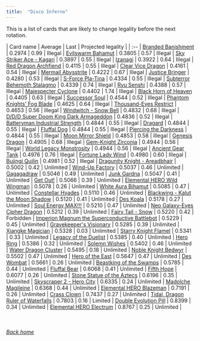 ```yaml
---
title:  "Disco Inferno"
---
```


This is a list of cards that are likely to change legality before the next rotation.

| Card name | Average | Last | Projected legality |
| :-- |
[Branded Banishment](https://db.ygoprodeck.com/card/?search=Branded%20Banishment) | 0.2974 | 0.99 | Illegal |
[Evilswarm Bahamut](https://db.ygoprodeck.com/card/?search=Evilswarm%20Bahamut) | 0.3805 | 0.57 | Illegal |
[Sky Striker Ace - Kagari](https://db.ygoprodeck.com/card/?search=Sky%20Striker%20Ace%20-%20Kagari) | 0.3897 | 0.55 | Illegal |
[Izanagi](https://db.ygoprodeck.com/card/?search=Izanagi) | 0.3922 | 0.64 | Illegal |
[Red Dragon Archfiend](https://db.ygoprodeck.com/card/?search=Red%20Dragon%20Archfiend) | 0.4115 | 0.55 | Illegal |
[Clear Vice Dragon](https://db.ygoprodeck.com/card/?search=Clear%20Vice%20Dragon) | 0.4161 | 0.54 | Illegal |
[Mermail Abysstrite](https://db.ygoprodeck.com/card/?search=Mermail%20Abysstrite) | 0.4222 | 0.67 | Illegal |
[Justice Bringer](https://db.ygoprodeck.com/card/?search=Justice%20Bringer) | 0.4280 | 0.53 | Illegal |
[S-Force Pla-Tina](https://db.ygoprodeck.com/card/?search=S-Force%20Pla-Tina) | 0.4334 | 0.55 | Illegal |
[Subterror Behemoth Stalagmo](https://db.ygoprodeck.com/card/?search=Subterror%20Behemoth%20Stalagmo) | 0.4339 | 0.74 | Illegal |
[Ryu Senshi](https://db.ygoprodeck.com/card/?search=Ryu%20Senshi) | 0.4388 | 0.57 | Illegal |
[Majespecter Cyclone](https://db.ygoprodeck.com/card/?search=Majespecter%20Cyclone) | 0.4402 | 1.74 | Illegal |
[Black Horn of Heaven](https://db.ygoprodeck.com/card/?search=Black%20Horn%20of%20Heaven) | 0.4405 | 0.63 | Illegal |
[Successor Soul](https://db.ygoprodeck.com/card/?search=Successor%20Soul) | 0.4544 | 0.52 | Illegal |
[Phantom Knights' Fog Blade](https://db.ygoprodeck.com/card/?search=Phantom%20Knights'%20Fog%20Blade) | 0.4625 | 0.64 | Illegal |
[Thousand-Eyes Restrict](https://db.ygoprodeck.com/card/?search=Thousand-Eyes%20Restrict) | 0.4653 | 0.56 | Illegal |
[Windwitch - Snow Bell](https://db.ygoprodeck.com/card/?search=Windwitch%20-%20Snow%20Bell) | 0.4832 | 0.68 | Illegal |
[D/D/D Super Doom King Dark Armageddon](https://db.ygoprodeck.com/card/?search=D/D/D%20Super%20Doom%20King%20Dark%20Armageddon) | 0.4836 | 0.52 | Illegal |
[Batteryman Industrial Strength](https://db.ygoprodeck.com/card/?search=Batteryman%20Industrial%20Strength) | 0.4844 | 0.55 | Illegal |
[Dragard](https://db.ygoprodeck.com/card/?search=Dragard) | 0.4844 | 0.55 | Illegal |
[Fluffal Dog](https://db.ygoprodeck.com/card/?search=Fluffal%20Dog) | 0.4844 | 0.55 | Illegal |
[Piercing the Darkness](https://db.ygoprodeck.com/card/?search=Piercing%20the%20Darkness) | 0.4844 | 0.55 | Illegal |
[Moon Mirror Shield](https://db.ygoprodeck.com/card/?search=Moon%20Mirror%20Shield) | 0.4853 | 0.58 | Illegal |
[Genesis Dragon](https://db.ygoprodeck.com/card/?search=Genesis%20Dragon) | 0.4905 | 0.68 | Illegal |
[Gem-Knight Zirconia](https://db.ygoprodeck.com/card/?search=Gem-Knight%20Zirconia) | 0.4944 | 0.56 | Illegal |
[World Legacy Monstrosity](https://db.ygoprodeck.com/card/?search=World%20Legacy%20Monstrosity) | 0.4944 | 0.56 | Illegal |
[Ancient Gear Tank](https://db.ygoprodeck.com/card/?search=Ancient%20Gear%20Tank) | 0.4976 | 0.76 | Illegal |
[Fortune Lady Wind](https://db.ygoprodeck.com/card/?search=Fortune%20Lady%20Wind) | 0.4980 | 0.60 | Illegal |
[Bujingi Quilin](https://db.ygoprodeck.com/card/?search=Bujingi%20Quilin) | 0.4981 | 0.52 | Illegal |
[Dragunity Knight - Areadbhair](https://db.ygoprodeck.com/card/?search=Dragunity%20Knight%20-%20Areadbhair) | 0.5002 | 0.42 | Unlimited |
[Wind-Up Factory](https://db.ygoprodeck.com/card/?search=Wind-Up%20Factory) | 0.5037 | 0.46 | Unlimited |
[Gagagadraw](https://db.ygoprodeck.com/card/?search=Gagagadraw) | 0.5046 | 0.49 | Unlimited |
[Junk Gardna](https://db.ygoprodeck.com/card/?search=Junk%20Gardna) | 0.5047 | 0.41 | Unlimited |
[Get Out!](https://db.ygoprodeck.com/card/?search=Get%20Out!) | 0.5066 | 0.39 | Unlimited |
[Elemental HERO Wild Wingman](https://db.ygoprodeck.com/card/?search=Elemental%20HERO%20Wild%20Wingman) | 0.5078 | 0.26 | Unlimited |
[White Aura Bihamut](https://db.ygoprodeck.com/card/?search=White%20Aura%20Bihamut) | 0.5085 | 0.47 | Unlimited |
[Constellar Hyades](https://db.ygoprodeck.com/card/?search=Constellar%20Hyades) | 0.5110 | 0.46 | Unlimited |
[Blackwing - Kalut the Moon Shadow](https://db.ygoprodeck.com/card/?search=Blackwing%20-%20Kalut%20the%20Moon%20Shadow) | 0.5120 | 0.41 | Unlimited |
[Des Koala](https://db.ygoprodeck.com/card/?search=Des%20Koala) | 0.5178 | 0.27 | Unlimited |
[Soul Energy MAX!!!](https://db.ygoprodeck.com/card/?search=Soul%20Energy%20MAX!!!) | 0.5210 | 0.47 | Unlimited |
[Neo Galaxy-Eyes Cipher Dragon](https://db.ygoprodeck.com/card/?search=Neo%20Galaxy-Eyes%20Cipher%20Dragon) | 0.5212 | 0.39 | Unlimited |
[Fairy Tail - Snow](https://db.ygoprodeck.com/card/?search=Fairy%20Tail%20-%20Snow) | 0.5220 | 0.42 | Forbidden |
[Imperion Magnum the Superconductive Battlebot](https://db.ygoprodeck.com/card/?search=Imperion%20Magnum%20the%20Superconductive%20Battlebot) | 0.5229 | 0.45 | Unlimited |
[Gravekeeper's Visionary](https://db.ygoprodeck.com/card/?search=Gravekeeper's%20Visionary) | 0.5285 | 0.39 | Unlimited |
[Xiangke Magician](https://db.ygoprodeck.com/card/?search=Xiangke%20Magician) | 0.5328 | 0.03 | Unlimited |
[Starry Knight Flamel](https://db.ygoprodeck.com/card/?search=Starry%20Knight%20Flamel) | 0.5341 | 0.33 | Unlimited |
[Legacy of the Duelist](https://db.ygoprodeck.com/card/?search=Legacy%20of%20the%20Duelist) | 0.5385 | 0.40 | Unlimited |
[Hero Ring](https://db.ygoprodeck.com/card/?search=Hero%20Ring) | 0.5386 | 0.32 | Unlimited |
[Solemn Wishes](https://db.ygoprodeck.com/card/?search=Solemn%20Wishes) | 0.5402 | 0.46 | Unlimited |
[Water Dragon Cluster](https://db.ygoprodeck.com/card/?search=Water%20Dragon%20Cluster) | 0.5495 | 0.18 | Unlimited |
[Noble Knight Bedwyr](https://db.ygoprodeck.com/card/?search=Noble%20Knight%20Bedwyr) | 0.5502 | 0.47 | Unlimited |
[Hero of the East](https://db.ygoprodeck.com/card/?search=Hero%20of%20the%20East) | 0.5647 | 0.47 | Unlimited |
[Des Wombat](https://db.ygoprodeck.com/card/?search=Des%20Wombat) | 0.5661 | 0.26 | Unlimited |
[Beastking of the Swamps](https://db.ygoprodeck.com/card/?search=Beastking%20of%20the%20Swamps) | 0.5785 | 0.44 | Unlimited |
[Fluffal Bear](https://db.ygoprodeck.com/card/?search=Fluffal%20Bear) | 0.6068 | 0.41 | Unlimited |
[Fifth Hope](https://db.ygoprodeck.com/card/?search=Fifth%20Hope) | 0.6077 | 0.26 | Unlimited |
[Stone Statue of the Aztecs](https://db.ygoprodeck.com/card/?search=Stone%20Statue%20of%20the%20Aztecs) | 0.6196 | 0.35 | Unlimited |
[Skyscraper 2 - Hero City](https://db.ygoprodeck.com/card/?search=Skyscraper%202%20-%20Hero%20City) | 0.6335 | 0.24 | Unlimited |
[Madolche Magileine](https://db.ygoprodeck.com/card/?search=Madolche%20Magileine) | 0.6368 | 0.44 | Unlimited |
[Elemental HERO Blazeman](https://db.ygoprodeck.com/card/?search=Elemental%20HERO%20Blazeman) | 0.7191 | 0.26 | Unlimited |
[Crass Clown](https://db.ygoprodeck.com/card/?search=Crass%20Clown) | 0.7437 | 0.27 | Unlimited |
[Tidal, Dragon Ruler of Waterfalls](https://db.ygoprodeck.com/card/?search=Tidal,%20Dragon%20Ruler%20of%20Waterfalls) | 0.7803 | 0.16 | Limited |
[Double Evolution Pill](https://db.ygoprodeck.com/card/?search=Double%20Evolution%20Pill) | 0.8399 | 0.34 | Unlimited |
[Elemental HERO Electrum](https://db.ygoprodeck.com/card/?search=Elemental%20HERO%20Electrum) | 0.8767 | 0.25 | Unlimited |

<br>

###### [Back home](index)